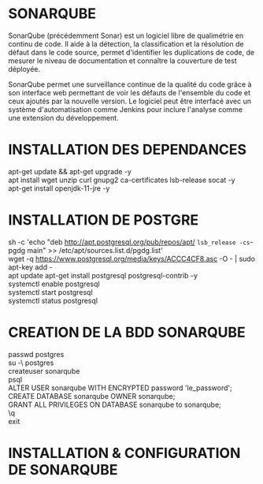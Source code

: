 
# SONARQUBE

SonarQube (précédemment Sonar) est un logiciel libre de qualimétrie en continu de code. Il aide à la détection, la classification et la résolution de défaut dans le code source, permet d'identifier les duplications de code, de mesurer le niveau de documentation et connaître la couverture de test déployée.

SonarQube permet une surveillance continue de la qualité du code grâce à son interface web permettant de voir les défauts de l'ensemble du code et ceux ajoutés par la nouvelle version. Le logiciel peut être interfacé avec un système d'automatisation comme Jenkins pour inclure l'analyse comme une extension du développement.


# INSTALLATION DES DEPENDANCES 
  apt-get update && apt-get upgrade -y  
  apt install wget unzip curl gnupg2 ca-certificates lsb-release socat -y  
  apt-get install openjdk-11-jre -y  
  
# INSTALLATION DE POSTGRE  
sh -c 'echo "deb http://apt.postgresql.org/pub/repos/apt/ `lsb_release -cs`-pgdg main" >> /etc/apt/sources.list.d/pgdg.list'  
wget -q https://www.postgresql.org/media/keys/ACCC4CF8.asc -O - | sudo apt-key add -  
apt update 
apt-get install postgresql postgresql-contrib -y  
systemctl enable postgresql  
systemctl start postgresql  
systemctl status postgresql

# CREATION DE LA BDD SONARQUBE  
  passwd postgres  
  su -\ postgres  
  createuser sonarqube  
  psql  
  ALTER USER sonarqube WITH ENCRYPTED password 'le_password';  
  CREATE DATABASE sonarqube OWNER sonarqube;  
  GRANT ALL PRIVILEGES ON DATABASE sonarqube to sonarqube;  
  \q  
  exit 
  
# INSTALLATION & CONFIGURATION DE SONARQUBE
  
  
  
  
  
